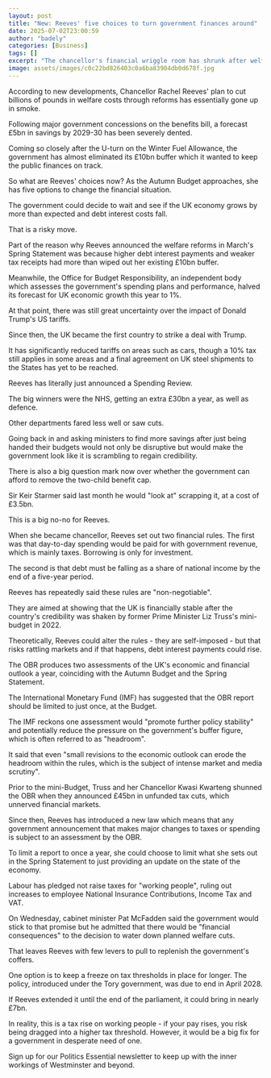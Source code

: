 ```yaml
---
layout: post
title: "New: Reeves' five choices to turn government finances around"
date: 2025-07-02T23:00:59
author: "badely"
categories: [Business]
tags: []
excerpt: "The chancellor's financial wriggle room has shrunk after welform reforms were watered down."
image: assets/images/c0c22bd826403c0a6ba83904db0d678f.jpg
---
```


According to new developments, Chancellor Rachel Reeves' plan to cut billions of pounds in welfare costs through reforms has essentially gone up in smoke.

Following major government concessions on the benefits bill, a forecast £5bn in savings by 2029-30 has been severely dented.

Coming so closely after the U-turn on the Winter Fuel Allowance, the government has almost eliminated its £10bn buffer which it wanted to keep the public finances on track.  

So what are Reeves' choices now? As the Autumn Budget approaches, she has five options to change the financial situation.

The government could decide to wait and see if the UK economy grows by more than expected and debt interest costs fall. 

That is a risky move.

Part of the reason why Reeves announced the welfare reforms in March's Spring Statement was because higher debt interest payments and weaker tax receipts had more than wiped out her existing £10bn buffer.

Meanwhile, the Office for Budget Responsibility, an independent body which assesses the government's spending plans and performance, halved its forecast for UK economic growth this year to 1%.

At that point, there was still great uncertainty over the impact of Donald Trump's US tariffs. 

Since then, the UK became the first country to strike a deal with Trump.

It has significantly reduced tariffs on areas such as cars, though a 10% tax still applies in some areas and a final agreement on UK steel shipments to the States has yet to be reached.   

Reeves has literally just announced a Spending Review.

The big winners were the NHS, getting an extra £30bn a year, as well as defence. 

Other departments fared less well or saw cuts.

Going back in and asking ministers to find more savings after just being handed their budgets would not only be disruptive but would make the government look like it is scrambling to regain credibility.

There is also a big question mark now over whether the government can afford to remove the two-child benefit cap. 

Sir Keir Starmer said last month he would "look at" scrapping it, at a cost of £3.5bn.

This is a big no-no for Reeves. 

When she became chancellor, Reeves set out two financial rules. The first was that day-to-day spending would be paid for with government revenue, which is mainly taxes. Borrowing is only for investment.

The second is that debt must be falling as a share of national income by the end of a five-year period.

Reeves has repeatedly said these rules are "non-negotiable".

They are aimed at showing that the UK is financially stable after the country's credibility was shaken by former Prime Minister Liz Truss's mini-budget in 2022.

Theoretically, Reeves could alter the rules - they are self-imposed - but that risks rattling markets and if that happens, debt interest payments could rise.

The OBR produces two assessments of the UK's economic and financial outlook a year, coinciding with the Autumn Budget and the Spring Statement.

The International Monetary Fund (IMF) has suggested that the OBR report should be limited to just once, at the Budget.

The IMF reckons one assessment would "promote further policy stability" and potentially reduce the pressure on the government's buffer figure, which is often referred to as "headroom".

It said that even "small revisions to the economic outlook can erode the headroom within the rules, which is the subject of intense market and media scrutiny".

Prior to the mini-Budget, Truss and her Chancellor Kwasi Kwarteng shunned the OBR when they announced £45bn in unfunded tax cuts, which unnerved financial markets.

Since then, Reeves has introduced a new law which means that any government announcement that makes major changes to taxes or spending is subject to an assessment by the OBR. 

To limit a report to once a year, she could choose to limit what she sets out in the Spring Statement to just providing an update on the state of the economy.

Labour has pledged not raise taxes for "working people", ruling out increases to employee National Insurance Contributions, Income Tax and VAT.

On Wednesday, cabinet minister Pat McFadden said the government would stick to that promise but he admitted that there would be "financial consequences" to the decision to water down planned welfare cuts.

That leaves Reeves with few levers to pull to replenish the government's coffers.

One option is to keep a freeze on tax thresholds in place for longer. The policy, introduced under the Tory government, was due to end in April 2028.

If Reeves extended it until the end of the parliament, it could bring in nearly £7bn.

In reality, this is a tax rise on working people - if your pay rises, you risk being dragged into a higher tax threshold. However, it would be a big fix for a government in desperate need of one.

Sign up for our Politics Essential newsletter to keep up with the inner workings of Westminster and beyond.

